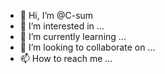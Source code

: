 - 👋 Hi, I’m @C-sum
- 👀 I’m interested in ...
- 🌱 I’m currently learning ...
- 💞️ I’m looking to collaborate on ...
- 📫 How to reach me ...

<!---
C-sum/C-sum is a ✨ special ✨ repository because its `README.md` (this file) appears on your GitHub profile.
You can click the Preview link to take a look at your changes.
--->
